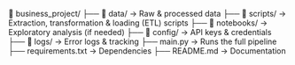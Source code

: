 📂 business_project/
├── 📂 data/ → Raw & processed data
├── 📂 scripts/ → Extraction, transformation & loading (ETL) scripts
├── 📂 notebooks/ → Exploratory analysis (if needed)
├── 📂 config/ → API keys & credentials
├── 📂 logs/ → Error logs & tracking
├── main.py → Runs the full pipeline
├── requirements.txt → Dependencies
├── README.md → Documentation

